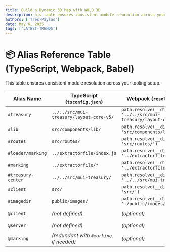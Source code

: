 ```yaml
---
title: Build a Dynamic 3D Map with WRLD 3D
description: his table ensures consistent module resolution across your tooling setup.
authors: ['Tres-Paylas']
date: May 6, 2025
tags: ['LATEST-TRENDS']
---
```


# 📦 Alias Reference Table (TypeScript, Webpack, Babel)

This table ensures consistent module resolution across your tooling setup.

| **Alias Name**     | **TypeScript (`tsconfig.json`)**                                      | **Webpack (`resolve.alias`)**                                              | **Babel (`module-resolver`)**                                         |
|--------------------|------------------------------------------------------------------------|-----------------------------------------------------------------------------|------------------------------------------------------------------------|
| `#treasury`        | `../../src/mui-treasury/layout-core-v5/`                               | `path.resolve(__dirname, '../../src/mui-treasury/layout-core-v5/')`       | `path.resolve(__dirname, 'src/mui-treasury/layout-core-v5')`          |
| `#lib`             | `src/components/lib/`                                                  | `path.resolve(__dirname, 'src/components/lib/')`                          | `path.resolve(__dirname, 'packages/client/src/components/lib')`       |
| `#routes`          | `src/routes/`                                                          | `path.resolve(__dirname, 'src/routes/')`                                  | `path.resolve(__dirname, 'packages/client/src/routes')`               |
| `#loader/marking`  | `../extractorfile/index.js`                                            | `path.resolve(__dirname, '../extractorfile/index.js')`                    | `path.resolve(__dirname, 'packages/extractorfile/index.js')`          |
| `#marking`         | `../extractorfile/*`                                                   | `path.resolve(__dirname, '../extractorfile')`                             | `path.resolve(__dirname, 'packages/extractorfile')`                   |
| `#treasury-center` | `../../src/mui-treasury/`                                              | `path.resolve(__dirname, '../../src/mui-treasury/')`                      | `path.resolve(__dirname, 'src/mui-treasury')`                         |
| `#client`          | `src/`                                                                 | `path.resolve(__dirname, 'src/')`                                         | `path.resolve(__dirname, 'packages/client/src')`                      |
| `#imagedir`        | `public/images/`                                                       | `path.resolve(__dirname, './public/images/')`                             | `path.resolve(__dirname, 'packages/client/src/public/images')`        |
| `@client`          | *(not defined)*                                                        | *(optional)*                                                               | `path.resolve(__dirname, 'packages/client/src')`                      |
| `@server`          | *(not defined)*                                                        | *(optional)*                                                               | `path.resolve(__dirname, 'packages/server/src')`                      |
| `@marking`         | *(redundant with `#marking`, if needed)*                               | *(optional)*                                                               | `path.resolve(__dirname, 'packages/extractorfile')`                   |


